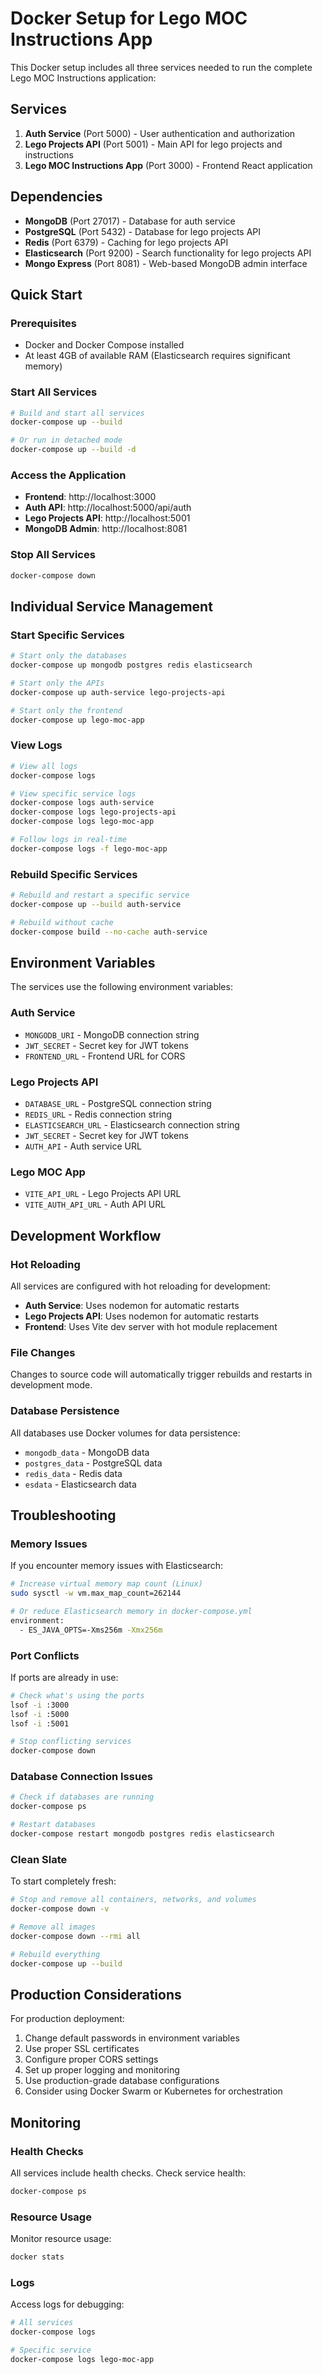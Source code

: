 # Docker Setup for Lego MOC Instructions App

This Docker setup includes all three services needed to run the complete Lego MOC Instructions application:

## Services

1. **Auth Service** (Port 5000) - User authentication and authorization
2. **Lego Projects API** (Port 5001) - Main API for lego projects and instructions
3. **Lego MOC Instructions App** (Port 3000) - Frontend React application

## Dependencies

- **MongoDB** (Port 27017) - Database for auth service
- **PostgreSQL** (Port 5432) - Database for lego projects API
- **Redis** (Port 6379) - Caching for lego projects API
- **Elasticsearch** (Port 9200) - Search functionality for lego projects API
- **Mongo Express** (Port 8081) - Web-based MongoDB admin interface

## Quick Start

### Prerequisites

- Docker and Docker Compose installed
- At least 4GB of available RAM (Elasticsearch requires significant memory)

### Start All Services

```bash
# Build and start all services
docker-compose up --build

# Or run in detached mode
docker-compose up --build -d
```

### Access the Application

- **Frontend**: http://localhost:3000
- **Auth API**: http://localhost:5000/api/auth
- **Lego Projects API**: http://localhost:5001
- **MongoDB Admin**: http://localhost:8081

### Stop All Services

```bash
docker-compose down
```

## Individual Service Management

### Start Specific Services

```bash
# Start only the databases
docker-compose up mongodb postgres redis elasticsearch

# Start only the APIs
docker-compose up auth-service lego-projects-api

# Start only the frontend
docker-compose up lego-moc-app
```

### View Logs

```bash
# View all logs
docker-compose logs

# View specific service logs
docker-compose logs auth-service
docker-compose logs lego-projects-api
docker-compose logs lego-moc-app

# Follow logs in real-time
docker-compose logs -f lego-moc-app
```

### Rebuild Specific Services

```bash
# Rebuild and restart a specific service
docker-compose up --build auth-service

# Rebuild without cache
docker-compose build --no-cache auth-service
```

## Environment Variables

The services use the following environment variables:

### Auth Service
- `MONGODB_URI` - MongoDB connection string
- `JWT_SECRET` - Secret key for JWT tokens
- `FRONTEND_URL` - Frontend URL for CORS

### Lego Projects API
- `DATABASE_URL` - PostgreSQL connection string
- `REDIS_URL` - Redis connection string
- `ELASTICSEARCH_URL` - Elasticsearch connection string
- `JWT_SECRET` - Secret key for JWT tokens
- `AUTH_API` - Auth service URL

### Lego MOC App
- `VITE_API_URL` - Lego Projects API URL
- `VITE_AUTH_API_URL` - Auth API URL

## Development Workflow

### Hot Reloading

All services are configured with hot reloading for development:

- **Auth Service**: Uses nodemon for automatic restarts
- **Lego Projects API**: Uses nodemon for automatic restarts
- **Frontend**: Uses Vite dev server with hot module replacement

### File Changes

Changes to source code will automatically trigger rebuilds and restarts in development mode.

### Database Persistence

All databases use Docker volumes for data persistence:

- `mongodb_data` - MongoDB data
- `postgres_data` - PostgreSQL data
- `redis_data` - Redis data
- `esdata` - Elasticsearch data

## Troubleshooting

### Memory Issues

If you encounter memory issues with Elasticsearch:

```bash
# Increase virtual memory map count (Linux)
sudo sysctl -w vm.max_map_count=262144

# Or reduce Elasticsearch memory in docker-compose.yml
environment:
  - ES_JAVA_OPTS=-Xms256m -Xmx256m
```

### Port Conflicts

If ports are already in use:

```bash
# Check what's using the ports
lsof -i :3000
lsof -i :5000
lsof -i :5001

# Stop conflicting services
docker-compose down
```

### Database Connection Issues

```bash
# Check if databases are running
docker-compose ps

# Restart databases
docker-compose restart mongodb postgres redis elasticsearch
```

### Clean Slate

To start completely fresh:

```bash
# Stop and remove all containers, networks, and volumes
docker-compose down -v

# Remove all images
docker-compose down --rmi all

# Rebuild everything
docker-compose up --build
```

## Production Considerations

For production deployment:

1. Change default passwords in environment variables
2. Use proper SSL certificates
3. Configure proper CORS settings
4. Set up proper logging and monitoring
5. Use production-grade database configurations
6. Consider using Docker Swarm or Kubernetes for orchestration

## Monitoring

### Health Checks

All services include health checks. Check service health:

```bash
docker-compose ps
```

### Resource Usage

Monitor resource usage:

```bash
docker stats
```

### Logs

Access logs for debugging:

```bash
# All services
docker-compose logs

# Specific service
docker-compose logs lego-moc-app
``` 
